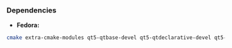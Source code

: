 ### Dependencies

* **Fedora:**

```bash
cmake extra-cmake-modules qt5-qtbase-devel qt5-qtdeclarative-devel qt5-qtquickcontrols2-devel kf5-kirigami-devel
```

